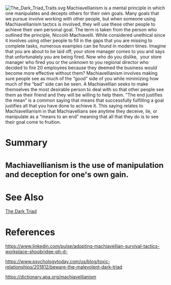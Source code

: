 ![The_Dark_Triad_Traits.svg](The_Dark_Triad_Traits.svg
"The_Dark_Triad_Traits.svg") Machiavellianism is a mental principle in
which one manipulates and decepts others for their own goals. Many goals
that we pursue involve working with other people, but when someone using
Machiavellianism tactics is involved, they will use these other people
to achieve their own personal goal. The term is taken from the person
who outlined the principle, Niccolò Machiavelli. While considered
unethical since it involves using other people to fill in the gaps that
you are missing to complete tasks, numerous examples can be found in
modern times. Imagine that you are about to be laid off, your store
manager comes to you and says that unfortunately you are being fired.
Now who do you dislike,  your store manager who fired you or the unknown
to you regional director who decided to fire 20 employees because they
deemed the business would become more effective without them?
Machiavellianism involves making sure people see as much of the “good”
side of you while minimizing how much of the “bad” side can be seen. A
Machiavellian seeks to make themselves the most desirable person to deal
with so that other people see them as their friend and they will be
willing to help them. “The end justifies the mean” is a common saying
that means that successfully fulfilling a goal justifies all that you
have done to achieve it. This saying relates to Machiavellianism in that
Machiavellians see anytime they deceive, lie, or manipulate as a “means
to an end” meaning that all that they do is to see their goal come to
fruition.

# **Summary**

# <small>Machiavellianism is the use of manipulation and deception for one's own gain.</small>

# **See Also**

[The Dark
Triad](https://www.psychologytoday.com/us/blog/toxic-relationships/201812/beware-the-malevolent-dark-triad)

# **References**

https://www.linkedin.com/pulse/adopting-machiavellian-survival-tactics-workplace-shoobridge-ph-d-

https://www.psychologytoday.com/us/blog/toxic-relationships/201812/beware-the-malevolent-dark-triad

https://dictionary.apa.org/machiavellianism